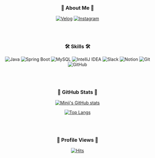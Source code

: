 <div align="center">

### 🐤 About Me 🐤

[![Velog](https://img.shields.io/badge/Velog-000000?style=for-the-badge&logo=velog&logoColor=white)](https://velog.io/@minzi/posts)
[![Instagram](https://img.shields.io/badge/Instagram-E4405F?style=for-the-badge&logo=instagram&logoColor=white)](https://www.instagram.com/)

</div>

<div align="center">

<br><br>

### 🛠️ Skills 🛠️  
![Java](https://img.shields.io/badge/Java-007396?style=for-the-badge&logo=Java&logoColor=white) 
![Spring Boot](https://img.shields.io/badge/Spring%20Boot-6DB33F?style=for-the-badge&logo=spring-boot&logoColor=white) 
![MySQL](https://img.shields.io/badge/MySQL-4479A1?style=for-the-badge&logo=mysql&logoColor=white) 
![IntelliJ IDEA](https://img.shields.io/badge/IntelliJ%20IDEA-000000?style=for-the-badge&logo=intellij-idea&logoColor=white) 
![Slack](https://img.shields.io/badge/Slack-4A154B?style=for-the-badge&logo=slack&logoColor=white) 
![Notion](https://img.shields.io/badge/Notion-000000?style=for-the-badge&logo=notion&logoColor=white) 
![Git](https://img.shields.io/badge/Git-F05032?style=for-the-badge&logo=git&logoColor=white) 
![GitHub](https://img.shields.io/badge/GitHub-181717?style=for-the-badge&logo=github&logoColor=white)

</div>

<br><br>

<div align="center">

### 🌱 GitHub Stats 🌱

[![Minji's GitHub stats](https://github-readme-stats.vercel.app/api?username=meanzi3&show_icons=true&theme=vue)](https://github.com/meanzi3/github-readme-stats)

[![Top Langs](https://github-readme-stats.vercel.app/api/top-langs/?username=meanzi3&layout=compact&theme=vue)](https://github.com/meanzi3/github-readme-stats)

</div>

<div align="center">

<br><br>

### 👀 Profile Views 👀

[![Hits](https://hits.seeyoufarm.com/api/count/incr/badge.svg?url=https%3A%2F%2Fgithub.com%2Fmeanzi3&count_bg=%2379C83D&title_bg=%23555555&icon=github.svg&icon_color=%23E7E7E7&title=github&edge_flat=false)](https://hits.seeyoufarm.com)

</div>
